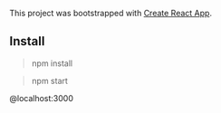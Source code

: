 This project was bootstrapped with [Create React App](https://github.com/facebookincubator/create-react-app).

## Install
> npm install


> npm start

@localhost:3000

